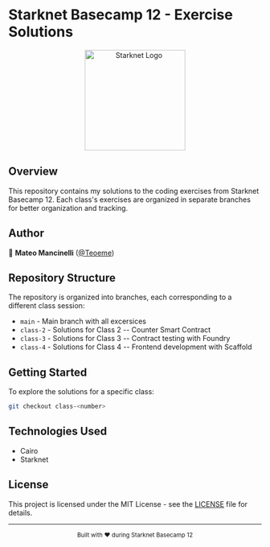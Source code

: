 # Starknet Basecamp 12 - Exercise Solutions

<div align="center">
  <img src="https://github.com/Teoeme/starknet-b12/tree/main/assets/starknet-logo.png" alt="Starknet Logo" width="200"/>
</div>

## Overview

This repository contains my solutions to the coding exercises from Starknet Basecamp 12. Each class's exercises are organized in separate branches for better organization and tracking.

## Author

👤 **Mateo Mancinelli** ([@Teoeme](https://github.com/Teoeme))

## Repository Structure

The repository is organized into branches, each corresponding to a different class session:

- `main` - Main branch with all excersices
- `class-2` - Solutions for Class 2 -- Counter Smart Contract
- `class-3` - Solutions for Class 3 -- Contract testing with Foundry
- `class-4` - Solutions for Class 4 -- Frontend development with Scaffold

## Getting Started

To explore the solutions for a specific class:

```bash
git checkout class-<number>
```

## Technologies Used

- Cairo
- Starknet

## License

This project is licensed under the MIT License - see the [LICENSE](LICENSE) file for details.

---

<div align="center">
  <sub>Built with ❤️ during Starknet Basecamp 12</sub>
</div>
